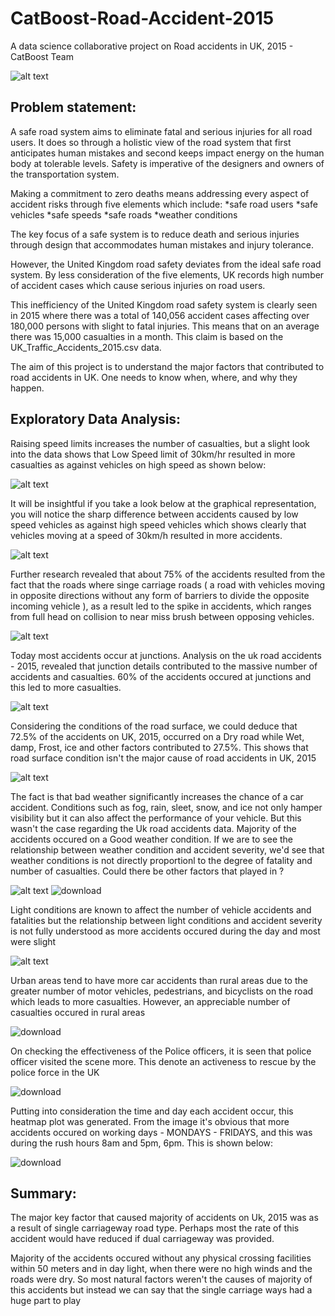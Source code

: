 # CatBoost-Road-Accident-2015
A data science collaborative project on Road accidents in UK, 2015  - CatBoost Team

![alt text](https://github.com/Smartify-Tech/CatBoost-Road-Accident-2015/blob/main/images/road_accident_image.jpg?raw=true)

## Problem statement: 
A safe road system aims to eliminate fatal and serious injuries for all road users. It does so through a holistic view of the road system that first anticipates human mistakes and second keeps impact energy on the human body at tolerable levels. Safety is imperative of the designers and owners of the transportation system.

Making a commitment to zero deaths means addressing every aspect of accident risks through five elements which include:
*safe road users
*safe vehicles
*safe speeds
*safe roads
*weather conditions

The key focus of a safe system is to reduce death and serious injuries through design that accommodates human mistakes and injury tolerance.

However, the United Kingdom road safety deviates from the ideal safe road system. By less consideration of the five elements, UK records high number of accident cases which cause serious injuries on road users.

This inefficiency of the United Kingdom road safety system is clearly seen in 2015 where there was a total of 140,056 accident cases affecting over 180,000 persons with slight to fatal injuries. This means that on an average there was 15,000 casualties in a month. This claim is based on the UK_Traffic_Accidents_2015.csv data.

The aim of this project is to understand the major factors that contributed to road accidents in UK. One needs to know when, where, and why they happen.

## Exploratory Data Analysis:
Raising speed limits increases the number of casualties, but a slight look into the data shows that Low Speed limit of 30km/hr resulted in more casualties as against vehicles on high speed as shown below:

![alt text](https://github.com/Smartify-Tech/CatBoost-Road-Accident-2015/blob/main/images/casualties_by_speed.png?raw=true)

It will be insightful if you take a look below at the graphical representation, you will notice the sharp difference between accidents caused by low speed vehicles as against high speed vehicles which shows clearly that vehicles moving at a speed of 30km/h resulted in more accidents.

![alt text](https://github.com/Smartify-Tech/CatBoost-Road-Accident-2015/blob/main/images/speed_on_severity.png?raw=true)

Further research revealed that about 75% of the accidents resulted  from the fact that the roads where singe carriage roads ( a road with vehicles moving in opposite directions without any form of barriers to divide the opposite incoming vehicle ), as a result led to the spike in accidents, which ranges from full head on collision to near miss brush between opposing vehicles.

![alt text](https://github.com/Smartify-Tech/CatBoost-Road-Accident-2015/blob/main/images/casualties_by_road_type.png?casualties_by_road_type.pngraw=true)

Today most accidents occur at junctions. Analysis on the uk road accidents - 2015, revealed that junction details contributed to the massive number of accidents and casualties. 60% of the accidents occured at junctions and this led to more casualties.

![alt text](https://github.com/Smartify-Tech/CatBoost-Road-Accident-2015/blob/main/images/casualites_by_junction_details.png?raw=true)

Considering the conditions of the road surface, we could deduce that 72.5% of the accidents on UK, 2015, occurred on a Dry road while Wet, damp, Frost, ice and other factors contributed to 27.5%. This shows that road surface condition isn't the major cause of road accidents in UK, 2015

![alt text](https://github.com/Smartify-Tech/CatBoost-Road-Accident-2015/blob/main/images/accident_by_surface_condition.png?raw=true)

The fact is that bad weather significantly increases the chance of a car accident. Conditions such as fog, rain, sleet, snow, and ice not only hamper visibility but it can also affect the performance of your vehicle. But this wasn't the case regarding the Uk road accidents data. Majority of the accidents occured on a Good weather condition. If we are to see the relationship between weather condition and accident severity, we'd see that weather conditions is not directly proportionl to the degree of fatality and number of casualties. Could there be other factors that played in ?

![alt text](https://github.com/Smartify-Tech/CatBoost-Road-Accident-2015/blob/main/images/analysis_on_weather_condition.png?raw=true)
![download](https://user-images.githubusercontent.com/67028610/155322949-f6324b98-3de8-409a-9939-3250b424c753.png)

Light conditions are known to affect the number of vehicle accidents and fatalities but the relationship between light conditions and accident severity is not fully understood as more accidents occured during the day and most were slight

![alt text](https://github.com/Smartify-Tech/CatBoost-Road-Accident-2015/blob/main/images/light_conditions.png?raw=true)

Urban areas tend to have more car accidents than rural areas due to the greater number of motor vehicles, pedestrians, and bicyclists on the road which leads to more casualties. However, an appreciable  number of casualties occured in rural areas

![download](https://user-images.githubusercontent.com/67028610/155323447-d0b74ea4-77d9-45ea-8766-5425bb5d3e3c.png)

On checking the effectiveness of the Police officers, it is seen that police officer visited the scene more. This denote an activeness to rescue by the police force in the UK

![download](https://user-images.githubusercontent.com/67028610/155324063-ba8578b0-938c-4ce5-ad95-872953c4c97a.png)

Putting into consideration the time and day each accident occur, this heatmap plot was generated. From the image it's obvious that more accidents occured on working days - MONDAYS - FRIDAYS, and this was during the rush hours 8am and 5pm, 6pm. This is shown below:


![download](https://user-images.githubusercontent.com/67028610/155330390-83ec082b-a956-492d-b483-3b864447ae36.png)

## Summary:
The major key factor that caused majority of accidents on Uk, 2015 was as a result of single carriageway road type. Perhaps most the rate of this accident would have reduced if dual carriageway was provided.

Majority of the accidents occured without any physical crossing facilities within 50 meters and in day light, when there were no high winds and the roads were dry. So most natural factors weren't the causes of majority of this accidents but instead we can say that the single carriage ways had a huge part to play

